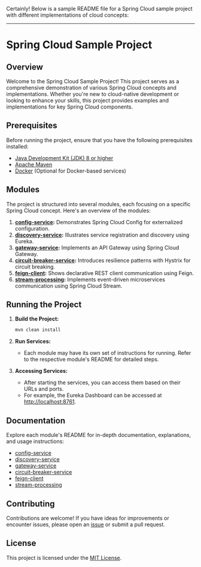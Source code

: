 Certainly! Below is a sample README file for a Spring Cloud sample project with different implementations of cloud concepts:

---

# Spring Cloud Sample Project

## Overview

Welcome to the Spring Cloud Sample Project! This project serves as a comprehensive demonstration of various Spring Cloud concepts and implementations. Whether you're new to cloud-native development or looking to enhance your skills, this project provides examples and implementations for key Spring Cloud components.

## Prerequisites

Before running the project, ensure that you have the following prerequisites installed:

- [Java Development Kit (JDK) 8 or higher](https://www.oracle.com/java/technologies/javase-downloads.html)
- [Apache Maven](https://maven.apache.org/)
- [Docker](https://www.docker.com/) (Optional for Docker-based services)

## Modules

The project is structured into several modules, each focusing on a specific Spring Cloud concept. Here's an overview of the modules:

1. **[config-service](/config-service):** Demonstrates Spring Cloud Config for externalized configuration.
2. **[discovery-service](/discovery-service):** Illustrates service registration and discovery using Eureka.
3. **[gateway-service](/gateway-service):** Implements an API Gateway using Spring Cloud Gateway.
4. **[circuit-breaker-service](/circuit-breaker-service):** Introduces resilience patterns with Hystrix for circuit breaking.
5. **[feign-client](/feign-client):** Shows declarative REST client communication using Feign.
6. **[stream-processing](/stream-processing):** Implements event-driven microservices communication using Spring Cloud Stream.

## Running the Project

1. **Build the Project:**
   ```bash
   mvn clean install
   ```

2. **Run Services:**
    - Each module may have its own set of instructions for running. Refer to the respective module's README for detailed steps.

3. **Accessing Services:**
    - After starting the services, you can access them based on their URLs and ports.
    - For example, the Eureka Dashboard can be accessed at [http://localhost:8761](http://localhost:8761).

## Documentation

Explore each module's README for in-depth documentation, explanations, and usage instructions:

- [config-service](/config-service/README.md)
- [discovery-service](/discovery-service/README.md)
- [gateway-service](/gateway-service/README.md)
- [circuit-breaker-service](/circuit-breaker-service/README.md)
- [feign-client](/feign-client/README.md)
- [stream-processing](/stream-processing/README.md)

## Contributing

Contributions are welcome! If you have ideas for improvements or encounter issues, please open an [issue](https://github.com/yourusername/spring-cloud-sample-project/issues) or submit a pull request.

## License

This project is licensed under the [MIT License](LICENSE).

